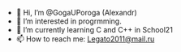- 👋 Hi, I’m @GogaUPoroga (Alexandr)
- 👀 I’m interested in progrmming.
- 🌱 I’m currently learning C and C++ in School21
- 📫 How to reach me: Legato2011@mail.ru

<!---
GogaUPoroga/GogaUPoroga is a ✨ special ✨ repository because its `README.md` (this file) appears on your GitHub profile.
You can click the Preview link to take a look at your changes.
--->
